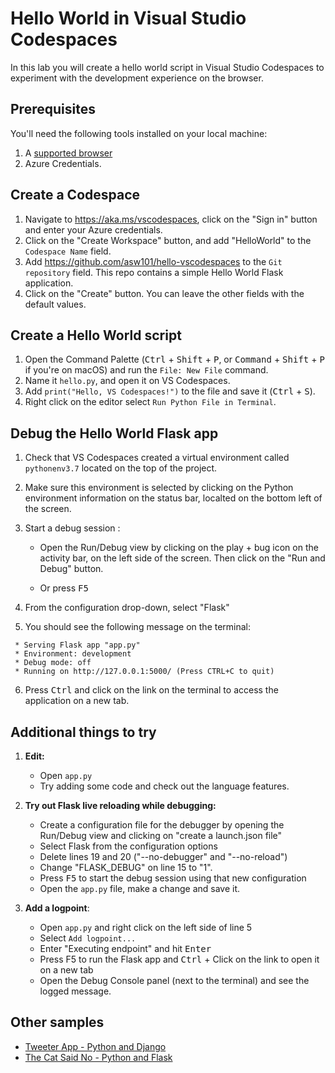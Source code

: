 # Hello World in Visual Studio Codespaces

In this lab you will create a hello world script in Visual Studio Codespaces to experiment with the development experience on the browser.

## Prerequisites

You'll need the following tools installed on your local machine:

1. A [supported browser](https://docs.microsoft.com/en-us/visualstudio/online/resources/troubleshooting#partially-supported-browsers)
1. Azure Credentials.

## Create a Codespace
1. Navigate to https://aka.ms/vscodespaces, click on the "Sign in" button and enter your Azure credentials. 
1. Click on the "Create Workspace" button, and add "HelloWorld" to the `Codespace Name` field.
1. Add https://github.com/asw101/hello-vscodespaces to the `Git repository` field. This repo contains a simple Hello World Flask application. 
1. Click on the "Create" button. You can leave the other fields with the default values. 

## Create a Hello World script
1. Open the Command Palette (<kbd>Ctrl</kbd> + <kbd>Shift</kbd> + <kbd>P</kbd>, or <kbd>Command</kbd> + <kbd>Shift</kbd> + <kbd>P</kbd> if you're on macOS) and run the `File: New File` command.
1. Name it `hello.py`, and open it on VS Codespaces.
1. Add `print("Hello, VS Codespaces!")` to the file and save it (<kbd>Ctrl</kbd> + <kbd>S</kbd>).
1. Right click on the editor select `Run Python File in Terminal`. 

## Debug the Hello World Flask app

1. Check that VS Codespaces created a virtual environment called `pythonenv3.7` located on the top of the project.
1. Make sure this environment is selected by clicking on the Python environment information on the status bar, localted on the bottom left of the screen. 
1. Start a debug session :

    - Open the Run/Debug view by clicking on the play + bug icon on the activity bar, on the left side of the screen. Then click on the "Run and Debug" button.

    - Or press <kbd>F5</kbd>
1. From the configuration drop-down, select "Flask"
1. You should see the following message on the terminal: 
```
 * Serving Flask app "app.py"
 * Environment: development
 * Debug mode: off
 * Running on http://127.0.0.1:5000/ (Press CTRL+C to quit)
 ```
 6. Press <kbd>Ctrl</kbd> and click on the link on the terminal to access the application on a new tab. 


## Additional things to try
1. **Edit:**
   - Open `app.py`
   - Try adding some code and check out the language features.
   
1. **Try out Flask live reloading while debugging:**
   
   - Create a configuration file for the debugger by opening the Run/Debug view and clicking on "create a launch.json file"
   - Select Flask from the configuration options
   - Delete lines 19 and 20 ("--no-debugger" and "--no-reload")
   - Change "FLASK_DEBUG" on line 15 to "1". 
   - Press <kbd>F5</kbd> to start the debug session using that new configuration
   - Open the `app.py` file, make a change and save it.  
1.  **Add a logpoint**:
   
    - Open `app.py` and right click on the left side of line 5
    - Select `Add logpoint...` 
    - Enter "Executing endpoint" and hit <kbd>Enter</kbd>
    - Press F5 to run the Flask app and <kbd>Ctrl</kbd> + Click on the link to open it on a new tab
    - Open the Debug Console panel (next to the terminal) and see the logged message.


## Other samples
- [Tweeter App - Python and Django](https://github.com/Microsoft/python-sample-tweeterapp)
- [The Cat Said No - Python and Flask](https://github.com/luabud/TheCatSaidNo)
